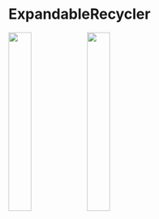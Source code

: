 # ExpandableRecycler

<img src = "https://github.com/youuungh/android-example-kotlin/assets/97438155/56770f42-5c66-4237-8b65-8192408f5c05" width="30%" height="30%">
<img src = "https://github.com/youuungh/android-example-kotlin/assets/97438155/17539190-9e08-47c7-b310-aaddacc9be76" width="30%" height="30%">
